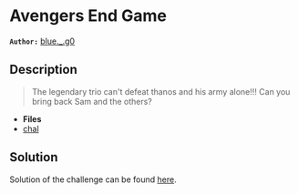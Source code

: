 # Avengers End Game

**`Author:`** [blue._.g0](https://github.com/blueg0)

## Description

  > The legendary trio can't defeat thanos and his army alone!!!
  > Can you bring back Sam and the others?

- **Files**
- [chal](./challenge/)

## Solution

Solution of the challenge can be found [here](./solution/).
